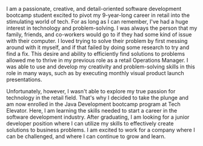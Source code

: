I am a passionate, creative, and detail-oriented software development bootcamp student excited to pivot my 9-year-long career in retail into the stimulating world of tech. For as long as I can remember, I've had a huge interest in technology and problem-solving. I was always the person that my family, friends, and co-workers would go to if they had some kind of issue with their computer. I loved trying to solve their problem by first messing around with it myself, and if that failed by doing some research to try and find a fix. This desire and ability to efficiently find solutions to problems allowed me to thrive in my previous role as a retail Operations Manager. I was able to use and develop my creativity and problem-solving skills in this role in many ways, such as by executing monthly visual product launch presentations.

Unfortunately, however, I wasn't able to explore my true passion for technology in the retail field. That's why I decided to take the plunge and am now enrolled in the Java Development bootcamp program at Tech Elevator. Here, I am learning the skills needed to start a career in the software development industry. After graduating, I am looking for a junior developer position where I can utilize my skills to effectively create solutions to business problems. I am excited to work for a company where I can be challenged, and where I can continue to grow and learn.

<!---
derekhatfield/derekhatfield is a ✨ special ✨ repository because its `README.md` (this file) appears on your GitHub profile.
You can click the Preview link to take a look at your changes.
--->
